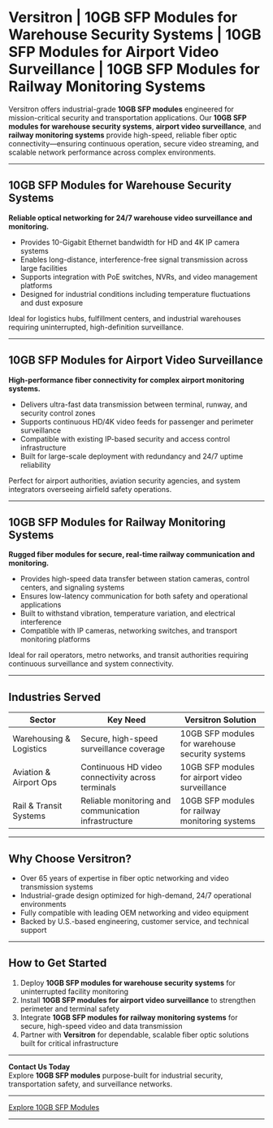 # Versitron | 10GB SFP Modules for Warehouse Security Systems | 10GB SFP Modules for Airport Video Surveillance | 10GB SFP Modules for Railway Monitoring Systems

Versitron offers industrial-grade **10GB SFP modules** engineered for mission-critical security and transportation applications. Our **10GB SFP modules for warehouse security systems**, **airport video surveillance**, and **railway monitoring systems** provide high-speed, reliable fiber optic connectivity—ensuring continuous operation, secure video streaming, and scalable network performance across complex environments.

---

## 10GB SFP Modules for Warehouse Security Systems

**Reliable optical networking for 24/7 warehouse video surveillance and monitoring.**

- Provides 10-Gigabit Ethernet bandwidth for HD and 4K IP camera systems  
- Enables long-distance, interference-free signal transmission across large facilities  
- Supports integration with PoE switches, NVRs, and video management platforms  
- Designed for industrial conditions including temperature fluctuations and dust exposure  

Ideal for logistics hubs, fulfillment centers, and industrial warehouses requiring uninterrupted, high-definition surveillance.

---

## 10GB SFP Modules for Airport Video Surveillance

**High-performance fiber connectivity for complex airport monitoring systems.**

- Delivers ultra-fast data transmission between terminal, runway, and security control zones  
- Supports continuous HD/4K video feeds for passenger and perimeter surveillance  
- Compatible with existing IP-based security and access control infrastructure  
- Built for large-scale deployment with redundancy and 24/7 uptime reliability  

Perfect for airport authorities, aviation security agencies, and system integrators overseeing airfield safety operations.

---

## 10GB SFP Modules for Railway Monitoring Systems

**Rugged fiber modules for secure, real-time railway communication and monitoring.**

- Provides high-speed data transfer between station cameras, control centers, and signaling systems  
- Ensures low-latency communication for both safety and operational applications  
- Built to withstand vibration, temperature variation, and electrical interference  
- Compatible with IP cameras, networking switches, and transport monitoring platforms  

Ideal for rail operators, metro networks, and transit authorities requiring continuous surveillance and system connectivity.

---

## Industries Served

| Sector                  | Key Need                                              | Versitron Solution                                   |
|--------------------------|------------------------------------------------------|------------------------------------------------------|
| Warehousing & Logistics  | Secure, high-speed surveillance coverage             | 10GB SFP modules for warehouse security systems      |
| Aviation & Airport Ops   | Continuous HD video connectivity across terminals    | 10GB SFP modules for airport video surveillance      |
| Rail & Transit Systems   | Reliable monitoring and communication infrastructure | 10GB SFP modules for railway monitoring systems      |

---

## Why Choose Versitron?

- Over 65 years of expertise in fiber optic networking and video transmission systems  
- Industrial-grade design optimized for high-demand, 24/7 operational environments  
- Fully compatible with leading OEM networking and video equipment  
- Backed by U.S.-based engineering, customer service, and technical support  

---

## How to Get Started

1. Deploy **10GB SFP modules for warehouse security systems** for uninterrupted facility monitoring  
2. Install **10GB SFP modules for airport video surveillance** to strengthen perimeter and terminal safety  
3. Integrate **10GB SFP modules for railway monitoring systems** for secure, high-speed video and data transmission  
4. Partner with **Versitron** for dependable, scalable fiber optic solutions built for critical infrastructure  

---

**Contact Us Today**  
Explore **10GB SFP modules** purpose-built for industrial security, transportation safety, and surveillance networks.  

---

[Explore 10GB SFP Modules](https://www.versitron.com/collections/10gb-sfp-modules)

---
